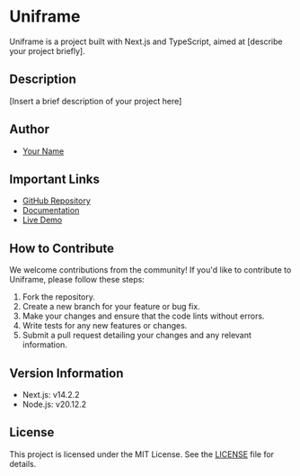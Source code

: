 # Uniframe

Uniframe is a project built with Next.js and TypeScript, aimed at [describe your project briefly].

## Description

[Insert a brief description of your project here]

## Author

- [Your Name](https://github.com/yourusername)

## Important Links

- [GitHub Repository](https://github.com/yourusername/uniframe)
- [Documentation](https://yourwebsite.com/uniframe/docs)
- [Live Demo](https://yourwebsite.com/uniframe/demo)

## How to Contribute

We welcome contributions from the community! If you'd like to contribute to Uniframe, please follow these steps:

1. Fork the repository.
2. Create a new branch for your feature or bug fix.
3. Make your changes and ensure that the code lints without errors.
4. Write tests for any new features or changes.
5. Submit a pull request detailing your changes and any relevant information.

## Version Information

- Next.js: v14.2.2
- Node.js: v20.12.2

## License

This project is licensed under the MIT License. See the [LICENSE](https://github.com/yourusername/uniframe/blob/main/LICENSE) file for details.
